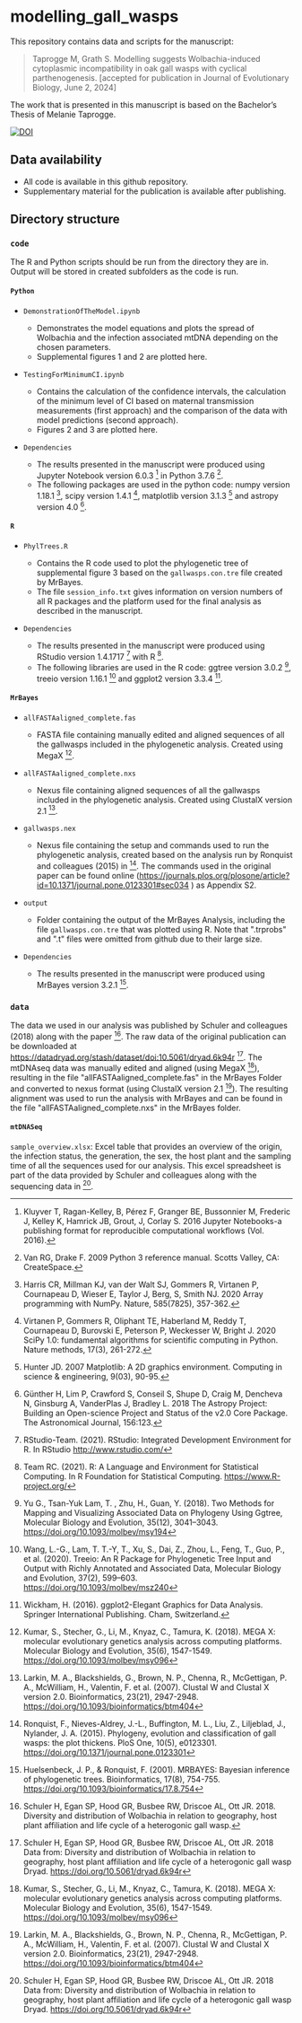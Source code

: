 # modelling_gall_wasps

This repository contains data and scripts for the manuscript:
 
> Taprogge M, Grath S. Modelling suggests Wolbachia-induced cytoplasmic incompatibility in oak gall wasps with cyclical parthenogenesis. [accepted for publication in Journal of Evolutionary Biology, June 2, 2024]

The work that is presented in this manuscript is based on the Bachelor’s Thesis of Melanie Taprogge.

[![DOI](https://zenodo.org/badge/539395560.svg)](https://zenodo.org/doi/10.5281/zenodo.11487897)
 
## Data availability

* All code is available in this github repository.
* Supplementary material for the publication is available after publishing. 
    
## Directory structure

### **`code`**

The R and Python scripts should be run from the directory they are in. Output will be stored in created subfolders as the code is run. 

#### **`Python`**

* `DemonstrationOfTheModel.ipynb`
   * Demonstrates the model equations and plots the spread of Wolbachia and the infection associated mtDNA depending on the chosen parameters.
   * Supplemental figures 1 and 2 are plotted here. <!-- [figure numbers are updated]-->

* `TestingForMinimumCI.ipynb`
    * Contains the calculation of the confidence intervals, the calculation of the minimum level of CI based on maternal transmission measurements (first approach) and the comparison of the data with model predictions (second approach).
    * Figures 2 and 3 are plotted here. <!-- [figure numbers are updated]-->

* `Dependencies`
   * The results presented in the manuscript were produced using Jupyter Notebook version 6.0.3 [^5] in Python 3.7.6 [^13].
   * The following packages are used in the python code: numpy version 1.18.1 [^2], scipy version 1.4.1 [^14], matplotlib version 3.1.3 [^3] and astropy version 4.0 [^1].

#### **`R`**

* `PhylTrees.R`
   * Contains the R code used to plot the phylogenetic tree of supplemental figure 3 based on the `gallwasps.con.tre` file created by MrBayes.
   * The file `session_info.txt` gives information on version numbers of all R packages and the platform used for the final analysis as described in the manuscript.

* `Dependencies`
   * The results presented in the manuscript were produced using RStudio version 1.4.1717 [^9] with R [^12].
   * The following libraries are used in the R code: ggtree version 3.0.2 [^17], treeio version 1.16.1 [^15] and ggplot2 version 3.3.4 [^16].

#### **`MrBayes`**

* `allFASTAaligned_complete.fas`
   * FASTA file containing manually edited and aligned sequences of all the gallwasps included in the phylogenetic analysis. Created using MegaX [^6].

* `allFASTAaligned_complete.nxs`
   *  Nexus file containing aligned sequences of all the gallwasps included in the phylogenetic analysis. Created using  ClustalX version 2.1 [^7].

* `gallwasps.nex`
   *  Nexus file containing the setup and commands used to run the phylogenetic analysis, created based on the analysis run by Ronquist and colleagues (2015) in [^8]. The commands used in the original paper can be found online (https://journals.plos.org/plosone/article?id=10.1371/journal.pone.0123301#sec034 ) as Appendix S2.

* `output`
   * Folder containing the output of the MrBayes Analysis, including the file `gallwasps.con.tre` that was plotted using R. Note that ".trprobs" and ".t" files were omitted from github due to their large size.

* `Dependencies`
   * The results presented in the manuscript were produced using MrBayes version 3.2.1 [^4].

### **`data`**

The data we used in our analysis was published by Schuler and colleagues (2018) along with the paper [^11]. The raw data of the original publication can be downloaded at 
https://datadryad.org/stash/dataset/doi:10.5061/dryad.6k94r [^10].
The mtDNAseq data was manually edited and aligned (using MegaX [^6]), resulting in the file "allFASTAaligned_complete.fas" in the MrBayes Folder and converted to nexus format (using ClustalX version 2.1 [^7]). The resulting alignment was used to run the analysis with MrBayes and can be found in the file "allFASTAaligned_complete.nxs" in the MrBayes folder.

#### **`mtDNASeq`**

`sample_overview.xlsx`: Excel table that provides an overview of the origin, the infection status, the generation, the sex, the host plant and the sampling time of all the sequences used for our analysis. This excel spreadsheet is part of the data provided by Schuler and colleagues along with the sequencing data in [^10].


[^1]: Günther H, Lim P, Crawford S, Conseil S, Shupe D, Craig M, Dencheva N, Ginsburg A, VanderPlas J,  Bradley L. 2018 The Astropy Project: Building an Open-science Project and Status of the v2.0 Core Package. The Astronomical Journal, 156:123.
[^2]: Harris CR, Millman KJ, van der Walt SJ, Gommers R, Virtanen P, Cournapeau D, Wieser E, Taylor J, Berg, S, Smith NJ. 2020 Array programming with NumPy. Nature, 585(7825), 357-362.
[^3]: Hunter JD. 2007 Matplotlib: A 2D graphics environment. Computing in science & engineering, 9(03), 90-95. 
[^4]: Huelsenbeck, J. P., & Ronquist, F. (2001). MRBAYES: Bayesian inference of phylogenetic trees. Bioinformatics, 17(8), 754-755. https://doi.org/10.1093/bioinformatics/17.8.754
[^5]: Kluyver T, Ragan-Kelley, B, Pérez F, Granger BE, Bussonnier M, Frederic J, Kelley K, Hamrick JB, Grout, J, Corlay S. 2016 Jupyter Notebooks-a publishing format for reproducible computational workflows (Vol. 2016). 
[^6]: Kumar, S., Stecher, G., Li, M., Knyaz, C., Tamura, K. (2018). MEGA X: molecular evolutionary genetics analysis across computing platforms. Molecular Biology and Evolution, 35(6), 1547-1549. https://doi.org/10.1093/molbev/msy096
[^7]: Larkin, M. A., Blackshields, G., Brown, N. P., Chenna, R., McGettigan, P. A., McWilliam, H., Valentin, F. et al. (2007). Clustal W and Clustal X version 2.0. Bioinformatics, 23(21), 2947-2948. https://doi.org/10.1093/bioinformatics/btm404
[^8]: Ronquist, F., Nieves-Aldrey, J.-L., Buffington, M. L., Liu, Z., Liljeblad, J., Nylander, J. A. (2015). Phylogeny, evolution and classification of gall wasps: the plot thickens. PloS One, 10(5), e0123301. https://doi.org/10.1371/journal.pone.0123301
[^9]: RStudio-Team. (2021). RStudio: Integrated Development Environment for R. In RStudio http://www.rstudio.com/
[^10]: Schuler H, Egan SP, Hood GR, Busbee RW, Driscoe AL, Ott JR. 2018 Data from: Diversity and distribution of Wolbachia in relation to geography, host plant affiliation and life cycle of a heterogonic gall wasp Dryad. https://doi.org/10.5061/dryad.6k94r 
[^11]: Schuler H, Egan SP, Hood GR, Busbee RW, Driscoe AL, Ott JR. 2018. Diversity and distribution of Wolbachia in relation to geography, host plant affiliation and life cycle of a heterogonic gall wasp.
[^12]: Team RC. (2021). R: A Language and Environment for Statistical Computing. In R Foundation for Statistical Computing. https://www.R-project.org/
[^13]: Van RG, Drake F. 2009 Python 3 reference manual. Scotts Valley, CA: CreateSpace.  
[^14]: Virtanen P, Gommers R, Oliphant TE, Haberland M, Reddy T, Cournapeau D, Burovski E, Peterson P, Weckesser W, Bright J. 2020 SciPy 1.0: fundamental algorithms for scientific computing in Python. Nature methods, 17(3), 261-272. 
[^15]: Wang, L.-G., Lam, T. T.-Y, T., Xu, S., Dai, Z., Zhou, L., Feng, T., Guo, P., et al. (2020). Treeio: An R Package for Phylogenetic Tree Input and Output with Richly Annotated and Associated Data, Molecular Biology and Evolution, 37(2), 599–603. https://doi.org/10.1093/molbev/msz240
[^16]: Wickham, H. (2016). ggplot2-Elegant Graphics for Data Analysis. Springer International Publishing. Cham, Switzerland.
[^17]: Yu G., Tsan-Yuk Lam, T. , Zhu, H., Guan, Y. (2018). Two Methods for Mapping and Visualizing Associated Data on Phylogeny Using Ggtree, Molecular Biology and Evolution, 35(12), 3041–3043. https://doi.org/10.1093/molbev/msy194
